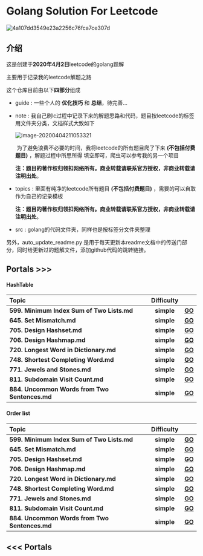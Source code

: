 # Golang Solution For Leetcode



![4a107dd3549e23a2256c76fca7ce307d](https://tva1.sinaimg.cn/large/00831rSTgy1gdemdudz1dj30u00bbq36.jpg)

## 介绍

这是创建于**2020年4月2日**leetcode的golang题解

主要用于记录我的leetcode解题之路

这个仓库目前由以下**四部分**组成

* guide : 一些个人的 **优化技巧** 和 **总结**，待完善...

* note :  我自己刷lc过程中记录下来的解题思路和代码，题目按leetcode的标签用文件夹分类，文档样式大致如下

  ![image-20200404211053321](https://tva1.sinaimg.cn/large/00831rSTgy1gdi1k0f9c6j31410u0jup.jpg)

  ​		为了避免浪费不必要的时间，我将leetcode的所有题目爬了下来 **(不包括付费题目)** ，解题过程中所思所得	填空即可，爬虫可以参考我的另一个项目

  ​	**注：题目的著作权归领扣网络所有。商业转载请联系官方授权，非商业转载请注明出处**。

* topics : 里面有纯净的leetcode所有题目 **(不包括付费题目)** ，需要的可以自取作为自己的记录模板

  **注：题目的著作权归领扣网络所有。商业转载请联系官方授权，非商业转载请注明出处**。

* src : golang的代码文件夹，同样也是按标签分文件夹整理

另外，auto_update_readme.py 是用于每天更新本readme文档中的传送门部分，同时给更新过的题解文件，添加github代码的跳转链接。



## Portals >>>
#### HashTable
| **Topic**                                   | **Difficulty** |                                                              |
| :-------------------------------------- | :--------: | :----------------------------------------------------------: |
| **599. Minimum Index Sum of Two Lists.md** | **simple** | **[GO](https://github%2Ecom/LZH139/leetcode_Go/blob/master/note/HashTable/simple/599%2E%20Minimum%20Index%20Sum%20of%20Two%20Lists%2Emd)** |
| **645. Set Mismatch.md** | **simple** | **[GO](https://github%2Ecom/LZH139/leetcode_Go/blob/master/note/HashTable/simple/645%2E%20Set%20Mismatch%2Emd)** |
| **705. Design Hashset.md** | **simple** | **[GO](https://github%2Ecom/LZH139/leetcode_Go/blob/master/note/HashTable/simple/705%2E%20Design%20Hashset%2Emd)** |
| **706. Design Hashmap.md** | **simple** | **[GO](https://github%2Ecom/LZH139/leetcode_Go/blob/master/note/HashTable/simple/706%2E%20Design%20Hashmap%2Emd)** |
| **720. Longest Word in Dictionary.md** | **simple** | **[GO](https://github%2Ecom/LZH139/leetcode_Go/blob/master/note/HashTable/simple/720%2E%20Longest%20Word%20in%20Dictionary%2Emd)** |
| **748. Shortest Completing Word.md** | **simple** | **[GO](https://github%2Ecom/LZH139/leetcode_Go/blob/master/note/HashTable/simple/748%2E%20Shortest%20Completing%20Word%2Emd)** |
| **771. Jewels and Stones.md** | **simple** | **[GO](https://github%2Ecom/LZH139/leetcode_Go/blob/master/note/HashTable/simple/771%2E%20Jewels%20and%20Stones%2Emd)** |
| **811. Subdomain Visit Count.md** | **simple** | **[GO](https://github%2Ecom/LZH139/leetcode_Go/blob/master/note/HashTable/simple/811%2E%20Subdomain%20Visit%20Count%2Emd)** |
| **884. Uncommon Words from Two Sentences.md** | **simple** | **[GO](https://github%2Ecom/LZH139/leetcode_Go/blob/master/note/HashTable/simple/884%2E%20Uncommon%20Words%20from%20Two%20Sentences%2Emd)** |

#### Order list
| **Topic**                                   | **Difficulty** |                                                              |
| :-------------------------------------- | :--------: | :----------------------------------------------------------: |
| **599. Minimum Index Sum of Two Lists.md** | **simple** | **[GO](https://github%2Ecom/LZH139/leetcode_Go/blob/master/note/HashTable/simple/599%2E%20Minimum%20Index%20Sum%20of%20Two%20Lists%2Emd)** |
| **645. Set Mismatch.md** | **simple** | **[GO](https://github%2Ecom/LZH139/leetcode_Go/blob/master/note/HashTable/simple/645%2E%20Set%20Mismatch%2Emd)** |
| **705. Design Hashset.md** | **simple** | **[GO](https://github%2Ecom/LZH139/leetcode_Go/blob/master/note/HashTable/simple/705%2E%20Design%20Hashset%2Emd)** |
| **706. Design Hashmap.md** | **simple** | **[GO](https://github%2Ecom/LZH139/leetcode_Go/blob/master/note/HashTable/simple/706%2E%20Design%20Hashmap%2Emd)** |
| **720. Longest Word in Dictionary.md** | **simple** | **[GO](https://github%2Ecom/LZH139/leetcode_Go/blob/master/note/HashTable/simple/720%2E%20Longest%20Word%20in%20Dictionary%2Emd)** |
| **748. Shortest Completing Word.md** | **simple** | **[GO](https://github%2Ecom/LZH139/leetcode_Go/blob/master/note/HashTable/simple/748%2E%20Shortest%20Completing%20Word%2Emd)** |
| **771. Jewels and Stones.md** | **simple** | **[GO](https://github%2Ecom/LZH139/leetcode_Go/blob/master/note/HashTable/simple/771%2E%20Jewels%20and%20Stones%2Emd)** |
| **811. Subdomain Visit Count.md** | **simple** | **[GO](https://github%2Ecom/LZH139/leetcode_Go/blob/master/note/HashTable/simple/811%2E%20Subdomain%20Visit%20Count%2Emd)** |
| **884. Uncommon Words from Two Sentences.md** | **simple** | **[GO](https://github%2Ecom/LZH139/leetcode_Go/blob/master/note/HashTable/simple/884%2E%20Uncommon%20Words%20from%20Two%20Sentences%2Emd)** |

## <<< Portals

